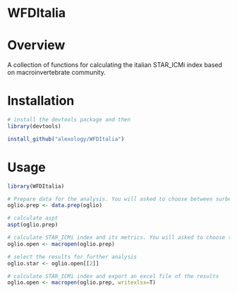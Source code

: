 # WFDItalia

# Overview
A collection of functions for calculating the italian STAR_ICMi index based on macroinvertebrate community.

# Installation

```R
# install the devtools package and then
library(devtools)

install_github("alexology/WFDItalia")
```
# Usage

```R
library(WFDItalia)

# Prepare data for the analysis. You will asked to choose between surber and artificial substrate methods. For the dataset oglio we will choose surber
oglio.prep <- data.prep(oglio)

# calculate aspt 
aspt(oglio.prep)

# calculate STAR_ICMi index and its metrics. You will asked to choose the hydroecoregion, 
oglio.open <- macropen(oglio.prep)

# select the results for further analysis
oglio.star <- oglio.open[[2]]

# calculate STAR_ICMi index and export an excel file of the results
oglio.open <- macropen(oglio.prep, writexlsx=T)
```
